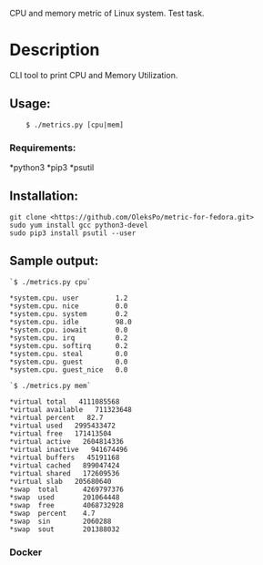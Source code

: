CPU and memory metric of Linux system. Test task.

# Description

CLI tool to print CPU and Memory Utilization.

## Usage:
```
    $ ./metrics.py [cpu|mem]
```

### Requirements:

*python3
*pip3 
*psutil

## Installation:
```
git clone <https://github.com/OleksPo/metric-for-fedora.git>
sudo yum install gcc python3-devel
sudo pip3 install psutil --user
```

## Sample output:
```
`$ ./metrics.py cpu`

*system.cpu. user         1.2
*system.cpu. nice         0.0
*system.cpu. system       0.2
*system.cpu. idle         98.0
*system.cpu. iowait       0.0
*system.cpu. irq          0.2
*system.cpu. softirq      0.2
*system.cpu. steal        0.0
*system.cpu. guest        0.0
*system.cpu. guest_nice   0.0
```

```
`$ ./metrics.py mem`

*virtual total   4111085568
*virtual available   711323648
*virtual percent   82.7
*virtual used   2995433472
*virtual free   171413504
*virtual active   2604814336
*virtual inactive   941674496
*virtual buffers   45191168
*virtual cached   899047424
*virtual shared   172609536
*virtual slab   205680640
*swap  total      4269797376
*swap  used       201064448
*swap  free       4068732928
*swap  percent    4.7
*swap  sin        2060288
*swap  sout       201388032
```

### Docker
